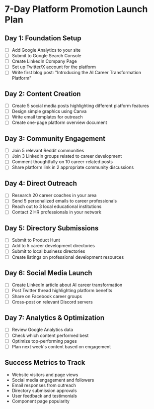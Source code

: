 # 7-Day Platform Promotion Launch Plan

## Day 1: Foundation Setup
- [ ] Add Google Analytics to your site
- [ ] Submit to Google Search Console
- [ ] Create LinkedIn Company Page
- [ ] Set up Twitter/X account for the platform
- [ ] Write first blog post: "Introducing the AI Career Transformation Platform"

## Day 2: Content Creation
- [ ] Create 5 social media posts highlighting different platform features
- [ ] Design simple graphics using Canva
- [ ] Write email templates for outreach
- [ ] Create one-page platform overview document

## Day 3: Community Engagement
- [ ] Join 5 relevant Reddit communities
- [ ] Join 3 LinkedIn groups related to career development
- [ ] Comment thoughtfully on 10 career-related posts
- [ ] Share platform link in 2 appropriate community discussions

## Day 4: Direct Outreach
- [ ] Research 20 career coaches in your area
- [ ] Send 5 personalized emails to career professionals
- [ ] Reach out to 3 local educational institutions
- [ ] Contact 2 HR professionals in your network

## Day 5: Directory Submissions
- [ ] Submit to Product Hunt
- [ ] Add to 5 career development directories
- [ ] Submit to local business directories
- [ ] Create listings on professional development resources

## Day 6: Social Media Launch
- [ ] Create LinkedIn article about AI career transformation
- [ ] Post Twitter thread highlighting platform benefits
- [ ] Share on Facebook career groups
- [ ] Cross-post on relevant Discord servers

## Day 7: Analytics & Optimization
- [ ] Review Google Analytics data
- [ ] Check which content performed best
- [ ] Optimize top-performing pages
- [ ] Plan next week's content based on engagement

## Success Metrics to Track
- Website visitors and page views
- Social media engagement and followers
- Email responses from outreach
- Directory submission approvals
- User feedback and testimonials
- Component page popularity